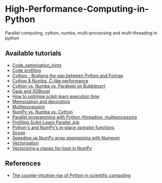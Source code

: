 # High-Performance-Computing-in-Python
Parallel computing, cython, numba, multi-processing and multi-threading in python


## Available tutorials
- [Code_optimisation_hints](https://github.com/kyaiooiayk/High-Performance-Computing-in-Python/blob/master/tutorials/GitHub_MD_rendering/Code_optimisation_hints.ipynb)
- [Code profiling](https://github.com/kyaiooiayk/High-Performance-Computing-in-Python/blob/master/tutorials/GitHub_MD_rendering/Code_profiling.ipynb)
- [Cython - Bridging the gap between Python and Fortran](https://github.com/kyaiooiayk/High-Performance-Computing-in-Python/blob/master/tutorials/GitHub_MD_rendering/%20Cython%20-%20Bridging%20the%20gap%20between%20Python%20and%20Fortran.ipynb)
- [Cython & Numba, C-like performance](https://github.com/kyaiooiayk/High-Performance-Computing-in-Python/blob/master/tutorials/GitHub_MD_rendering/Cython%20%26%20Numba%2C%20C-like%20performance.ipynb)
- [Cython vs. Numba vs. Parakeet on Bubblesort](https://github.com/kyaiooiayk/High-Performance-Computing-in-Python/blob/master/tutorials/GitHub_MD_rendering/Cython%20vs.%20Numba%20vs.%20Parakeet%20on%20Bubblesort.ipynb)
- [Dask and XGBoost](https://github.com/kyaiooiayk/High-Performance-Computing-in-Python/tree/master/tutorials/dask_with_XGBoost)
- [How to optimise scikit-learn execution time](https://github.com/kyaiooiayk/High-Performance-Computing-in-Python/blob/master/tutorials/GitHub_MD_rendering/How%20to%20optimise%20scikit-learn%20execution%20time.ipynb)
- [Memoisation and decorators](https://github.com/kyaiooiayk/High-Performance-Computing-in-Python/blob/master/tutorials/GitHub_MD_rendering/Memoisation%20and%20decorator.ipynb)
- [Multiprocessing](https://github.com/kyaiooiayk/High-Performance-Computing-in-Python/tree/master/tutorials/Multiprocessing)
- [NumPy vs. Numba vs. Cython](https://github.com/kyaiooiayk/High-Performance-Computing-in-Python/blob/master/tutorials/GitHub_MD_rendering/NumPy%20vs.%20Numba%20vs.%20Cython.ipynb)
- [Parallel programming with Python (threading, multiprocessing](https://github.com/kyaiooiayk/High-Performance-Computing-in-Python/blob/master/tutorials/GitHub_MD_rendering/Parallel%20programming%20with%20Python%20(threading%2C%20multiprocessing).ipynb)
- [Profiling Scikit-Learn Parallel Job](https://github.com/kyaiooiayk/High-Performance-Computing-in-Python/tree/master/tutorials/Profiling_SKLearn_Parallel_Jobs)
- [Python's and NumPy's in-place operator functions](https://github.com/kyaiooiayk/High-Performance-Computing-in-Python/blob/master/tutorials/GitHub_MD_rendering/Python's%20and%20NumPy's%20in-place%20operator%20functions.ipynb)
- [Scoop](https://github.com/kyaiooiayk/High-Performance-Computing-in-Python/tree/master/tutorials/Scoop)
- [Speeding up NumPy array expressions with Numexpr](https://github.com/kyaiooiayk/High-Performance-Computing-in-Python/blob/master/tutorials/GitHub_MD_rendering/Speeding%20up%20NumPy%20array%20expressions%20with%20Numexpr.ipynb)
- [Vectorisation](https://github.com/kyaiooiayk/High-Performance-Computing-in-Python/blob/master/tutorials/GitHub_MD_rendering/Vectorisation.ipynb)
- [Vectorizing a classic for-loop in NumPy](https://github.com/kyaiooiayk/High-Performance-Computing-in-Python/blob/master/tutorials/GitHub_MD_rendering/Vectorizing%20a%20classic%20for-loop%20in%20NumPy%20.ipynb)

## References
- [The counter-intuitive rise of Python in scientific computing](https://cerfacs.fr/coop/fortran-vs-python)
